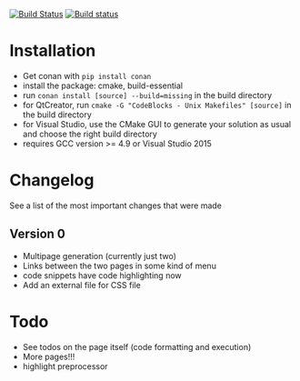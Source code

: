 [![Build Status](https://travis-ci.org/TyRoXx/tyroxx-blog-generator.svg?branch=master)](https://travis-ci.org/TyRoXx/tyroxx-blog-generator)
[![Build status](https://ci.appveyor.com/api/projects/status/9tb4f2fnckm6bx3e/branch/master?svg=true)](https://ci.appveyor.com/project/TyRoXx/tyroxx-blog-generator/branch/master)

# Installation
* Get conan with `pip install conan`
* install the package: cmake, build-essential
* run `conan install [source] --build=missing` in the build directory
* for QtCreator, run `cmake -G "CodeBlocks - Unix Makefiles" [source]` in the build directory
* for Visual Studio, use the CMake GUI to generate your solution as usual and choose the right build directory
* requires GCC version >= 4.9 or Visual Studio 2015

# Changelog
See a list of the most important changes that were made

## Version 0
* Multipage generation (currently just two)
* Links between the two pages in some kind of menu
* code snippets have code highlighting now
* Add an external file for CSS file

# Todo
* See todos on the page itself (code formatting and execution)
* More pages!!!
* highlight preprocessor
